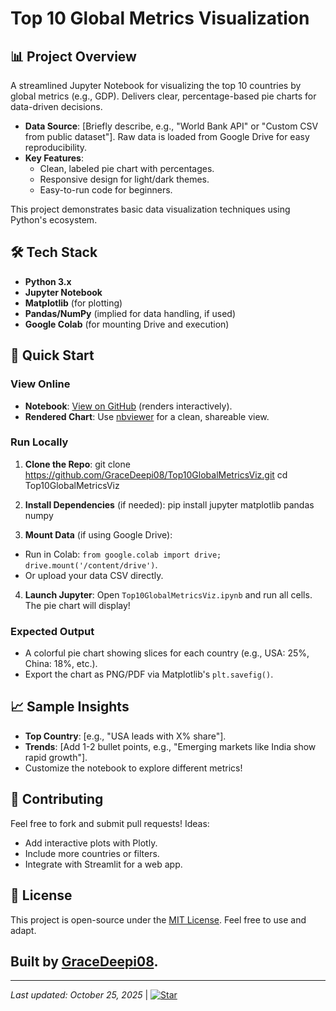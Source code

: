# Top 10 Global Metrics Visualization

## 📊 Project Overview
A streamlined Jupyter Notebook for visualizing the top 10 countries by global metrics (e.g., GDP). Delivers clear, percentage-based pie charts for data-driven decisions.

- **Data Source**: [Briefly describe, e.g., "World Bank API" or "Custom CSV from public dataset"]. Raw data is loaded from Google Drive for easy reproducibility.
- **Key Features**:
  - Clean, labeled pie chart with percentages.
  - Responsive design for light/dark themes.
  - Easy-to-run code for beginners.

This project demonstrates basic data visualization techniques using Python's ecosystem.

## 🛠️ Tech Stack
- **Python 3.x**
- **Jupyter Notebook**
- **Matplotlib** (for plotting)
- **Pandas/NumPy** (implied for data handling, if used)
- **Google Colab** (for mounting Drive and execution)

## 🚀 Quick Start
### View Online
- **Notebook**: [View on GitHub](https://github.com/yourusername/Top10GlobalMetricsViz/blob/main/Top10GlobalMetricsViz.ipynb) (renders interactively).
- **Rendered Chart**: Use [nbviewer](https://nbviewer.org/github/yourusername/Top10GlobalMetricsViz/blob/main/Top10GlobalMetricsViz.ipynb) for a clean, shareable view.

### Run Locally
1. **Clone the Repo**:
    git clone https://github.com/GraceDeepi08/Top10GlobalMetricsViz.git
    cd Top10GlobalMetricsViz
   
2. **Install Dependencies** (if needed): pip install jupyter matplotlib pandas numpy
3. **Mount Data** (if using Google Drive):
- Run in Colab: `from google.colab import drive; drive.mount('/content/drive')`.
- Or upload your data CSV directly.
4. **Launch Jupyter**:
  Open `Top10GlobalMetricsViz.ipynb` and run all cells. The pie chart will display!

### Expected Output
- A colorful pie chart showing slices for each country (e.g., USA: 25%, China: 18%, etc.).
- Export the chart as PNG/PDF via Matplotlib's `plt.savefig()`.

## 📈 Sample Insights
- **Top Country**: [e.g., "USA leads with X% share"].
- **Trends**: [Add 1-2 bullet points, e.g., "Emerging markets like India show rapid growth"].
- Customize the notebook to explore different metrics!

## 🤝 Contributing
Feel free to fork and submit pull requests! Ideas:
- Add interactive plots with Plotly.
- Include more countries or filters.
- Integrate with Streamlit for a web app.

## 📄 License
This project is open-source under the [MIT License](LICENSE). Feel free to use and adapt.

## Built by [GraceDeepi08](https://github.com/GraceDeepi08).


---

*Last updated: October 25, 2025* | [![Star](https://img.shields.io/github/stars/yourusername/Top10GlobalMetricsViz?style=social)](https://github.com/yourusername/Top10GlobalMetricsViz/stargazers)


